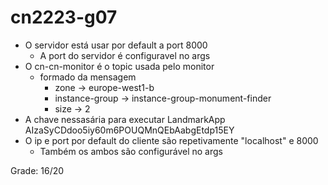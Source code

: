 # cn2223-g07
* O servidor está usar por default a port 8000
  * A port do servidor é configuravel no args
* O cn-cn-monitor é o topic usada pelo monitor
  * formado da mensagem
    * zone -> europe-west1-b
    * instance-group -> instance-group-monument-finder
    * size -> 2
* A chave nessasária para executar LandmarkApp AIzaSyCDdoo5iy60m6POUQMnQEbAabgEtdp15EY
* O ip e port por default do cliente são repetivamente "localhost" e 8000
  * Também os ambos são configurável no args

Grade: 16/20
